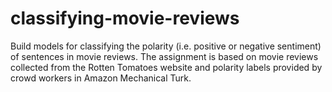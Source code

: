 # classifying-movie-reviews
 Build models for classifying the polarity (i.e. positive or negative sentiment) of sentences in movie reviews. The assignment is based on movie reviews collected from the Rotten Tomatoes website and polarity labels provided by crowd workers in Amazon Mechanical Turk.
